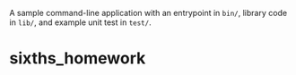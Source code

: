 A sample command-line application with an entrypoint in `bin/`, library code
in `lib/`, and example unit test in `test/`.
# sixths_homework
